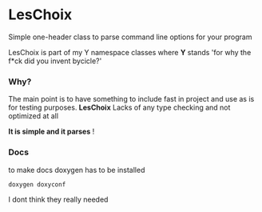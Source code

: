 # LesChoix

Simple one-header class to parse command line options for your program

LesChoix is part of my Y namespace classes where **Y** stands 'for why the f*ck did you invent bycicle?'

### Why?

The main point is to have something to include fast in project and use as is for testing purposes.
**LesChoix** Lacks of any type checking and not optimized at all

**It is simple and it parses** !

### Docs

to make docs doxygen has to be installed

```shell
doxygen doxyconf
```
I dont think they really needed
